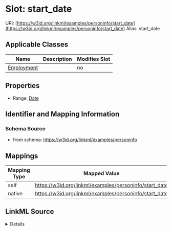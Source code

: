

# Slot: start_date 



URI: [https://w3id.org/linkml/examples/personinfo/start_date](https://w3id.org/linkml/examples/personinfo/start_date)
Alias: start_date

<!-- no inheritance hierarchy -->





## Applicable Classes

| Name | Description | Modifies Slot |
| --- | --- | --- |
| [Employment](Employment.md) |  |  no  |






## Properties

* Range: [Date](Date.md)




## Identifier and Mapping Information






### Schema Source


* from schema: https://w3id.org/linkml/examples/personinfo




## Mappings

| Mapping Type | Mapped Value |
| ---  | ---  |
| self | https://w3id.org/linkml/examples/personinfo/start_date |
| native | https://w3id.org/linkml/examples/personinfo/start_date |




## LinkML Source

<details>
```yaml
name: start_date
from_schema: https://w3id.org/linkml/examples/personinfo
rank: 1000
alias: start_date
owner: Employment
domain_of:
- Employment
range: date

```
</details>